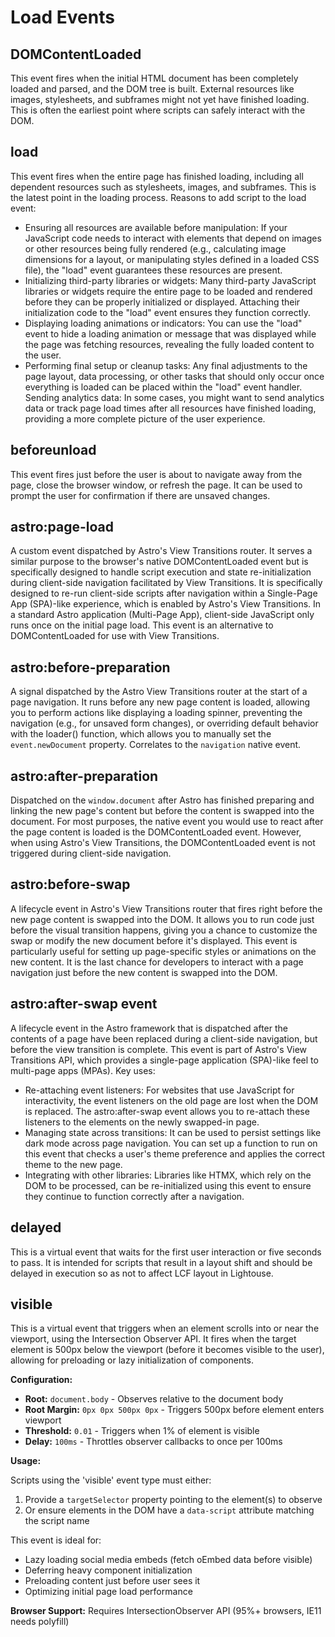 # Load Events

## DOMContentLoaded

This event fires when the initial HTML document has been completely loaded and parsed, and the DOM tree is built. External resources like images, stylesheets, and subframes might not yet have finished loading. This is often the earliest point where scripts can safely interact with the DOM.

## load

This event fires when the entire page has finished loading, including all dependent resources such as stylesheets, images, and subframes. This is the latest point in the loading process. Reasons to add script to the load event:

- Ensuring all resources are available before manipulation: If your JavaScript code needs to interact with elements that depend on images or other resources being fully rendered (e.g., calculating image dimensions for a layout, or manipulating styles defined in a loaded CSS file), the "load" event guarantees these resources are present.
- Initializing third-party libraries or widgets: Many third-party JavaScript libraries or widgets require the entire page to be loaded and rendered before they can be properly initialized or displayed. Attaching their initialization code to the "load" event ensures they function correctly.
- Displaying loading animations or indicators: You can use the "load" event to hide a loading animation or message that was displayed while the page was fetching resources, revealing the fully loaded content to the user.
- Performing final setup or cleanup tasks: Any final adjustments to the page layout, data processing, or other tasks that should only occur once everything is loaded can be placed within the "load" event handler.
Sending analytics data: In some cases, you might want to send analytics data or track page load times after all resources have finished loading, providing a more complete picture of the user experience.

## beforeunload

This event fires just before the user is about to navigate away from the page, close the browser window, or refresh the page. It can be used to prompt the user for confirmation if there are unsaved changes.

## astro:page-load

A custom event dispatched by Astro's View Transitions router. It serves a similar purpose to the browser's native DOMContentLoaded event but is specifically designed to handle script execution and state re-initialization during client-side navigation facilitated by View Transitions. It is specifically designed to re-run client-side scripts after navigation within a Single-Page App (SPA)-like experience, which is enabled by Astro's View Transitions. In a standard Astro application (Multi-Page App), client-side JavaScript only runs once on the initial page load. This event is an alternative to DOMContentLoaded for use with View Transitions.

## astro:before-preparation

A signal dispatched by the Astro View Transitions router at the start of a page navigation. It runs before any new page content is loaded, allowing you to perform actions like displaying a loading spinner, preventing the navigation (e.g., for unsaved form changes), or overriding default behavior with the loader() function, which allows you to manually set the `event.newDocument` property. Correlates to the `navigation` native event.

## astro:after-preparation

Dispatched on the `window.document` after Astro has finished preparing and linking the new page's content but before the content is swapped into the document. For most purposes, the native event you would use to react after the page content is loaded is the DOMContentLoaded event. However, when using Astro's View Transitions, the DOMContentLoaded event is not triggered during client-side navigation.

## astro:before-swap

A lifecycle event in Astro's View Transitions router that fires right before the new page content is swapped into the DOM. It allows you to run code just before the visual transition happens, giving you a chance to customize the swap or modify the new document before it's displayed. This event is particularly useful for setting up page-specific styles or animations on the new content. It is the last chance for developers to interact with a page navigation just before the new content is swapped into the DOM.

## astro:after-swap event

A lifecycle event in the Astro framework that is dispatched after the contents of a page have been replaced during a client-side navigation, but before the view transition is complete. This event is part of Astro's View Transitions API, which provides a single-page application (SPA)-like feel to multi-page apps (MPAs). Key uses:

- Re-attaching event listeners: For websites that use JavaScript for interactivity, the event listeners on the old page are lost when the DOM is replaced. The astro:after-swap event allows you to re-attach these listeners to the elements on the newly swapped-in page.
- Managing state across transitions: It can be used to persist settings like dark mode across page navigation. You can set up a function to run on this event that checks a user's theme preference and applies the correct theme to the new page.
- Integrating with other libraries: Libraries like HTMX, which rely on the DOM to be processed, can be re-initialized using this event to ensure they continue to function correctly after a navigation.

## delayed

This is a virtual event that waits for the first user interaction or five seconds to pass. It is intended for scripts that result in a layout shift and should be delayed in execution so as not to affect LCF layout in Lightouse.

## visible

This is a virtual event that triggers when an element scrolls into or near the viewport, using the Intersection Observer API. It fires when the target element is 500px below the viewport (before it becomes visible to the user), allowing for preloading or lazy initialization of components.

**Configuration:**

- **Root:** `document.body` - Observes relative to the document body
- **Root Margin:** `0px 0px 500px 0px` - Triggers 500px before element enters viewport
- **Threshold:** `0.01` - Triggers when 1% of element is visible
- **Delay:** `100ms` - Throttles observer callbacks to once per 100ms

**Usage:**

Scripts using the 'visible' event type must either:

1. Provide a `targetSelector` property pointing to the element(s) to observe
2. Or ensure elements in the DOM have a `data-script` attribute matching the script name

This event is ideal for:

- Lazy loading social media embeds (fetch oEmbed data before visible)
- Deferring heavy component initialization
- Preloading content just before user sees it
- Optimizing initial page load performance

**Browser Support:** Requires IntersectionObserver API (95%+ browsers, IE11 needs polyfill)
